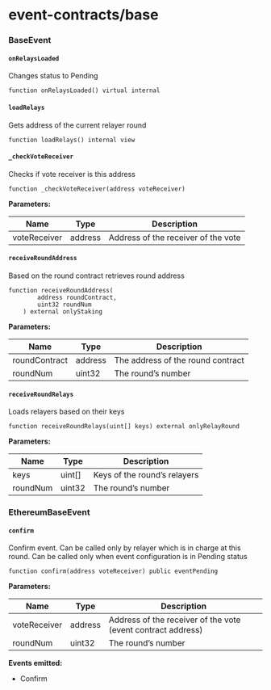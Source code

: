 # event-contracts/base

### **BaseEvent**

#### **`onRelaysLoaded`**

Changes status to Pending

```
function onRelaysLoaded() virtual internal
```

#### **`loadRelays`**

Gets address of the current relayer round

```
function loadRelays() internal view
```

#### **`_checkVoteReceiver`**

Checks if vote receiver is this address

```
function _checkVoteReceiver(address voteReceiver)
```

**Parameters:**

| Name         | Type    | Description                         |
|--------------|---------|-------------------------------------|
| voteReceiver | address | Address of the receiver of the vote |

#### **`receiveRoundAddress`**	

Based on the round contract retrieves round address 

```
function receiveRoundAddress(
        address roundContract,
        uint32 roundNum
    ) external onlyStaking
```

**Parameters:**

| Name          | Type    | Description                       |
|---------------|---------|-----------------------------------|
| roundContract | address | The address of the round contract |
| roundNum      | uint32  | The round’s number                |

#### **`receiveRoundRelays`**

Loads relayers based on their keys

```
function receiveRoundRelays(uint[] keys) external onlyRelayRound
```

**Parameters:**

| Name     | Type    | Description                  |
|----------|---------|------------------------------|
| keys     | uint[]  | Keys of the round’s relayers |
| roundNum | uint32  | The round’s number           |

### **EthereumBaseEvent**

#### **`confirm`**	

Confirm event. Can be called only by relayer which is in charge at this round. Can be called only when event configuration is in Pending status

```
function confirm(address voteReceiver) public eventPending
```

**Parameters:**

| Name         | Type    | Description                                                  |
|--------------|---------|--------------------------------------------------------------|
| voteReceiver | address | Address of the receiver of the vote (event contract address) |
| roundNum     | uint32  | The round’s number                                           |

**Events emitted:**
- Confirm

